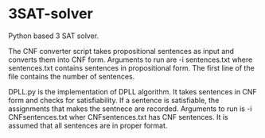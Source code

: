 # 3SAT-solver
Python based 3 SAT solver. 

The CNF converter script takes propositional sentences as input and converts them into CNF form. 
Arguments to run are -i sentences.txt where sentences.txt contains sentences in propositional form. 
The first line of the file contains the number of sentences. 

DPLL.py is the implementation of DPLL algorithm. It takes sentences in CNF form and checks for satisfiability.
If a sentence is satisfiable, the assignments that makes the sentnece are recorded. 
Arguments to run is -i CNFsentences.txt wher CNFsentences.txt has CNF sentences. 
It is assumed that all sentences are in proper format.
